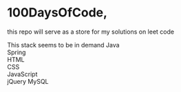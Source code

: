 # 100DaysOfCode, 
this repo will serve as a store for my solutions on leet code


This stack seems to be in demand
Java     
Spring  
HTML  
CSS      
JavaScript        
jQuery
MySQL
